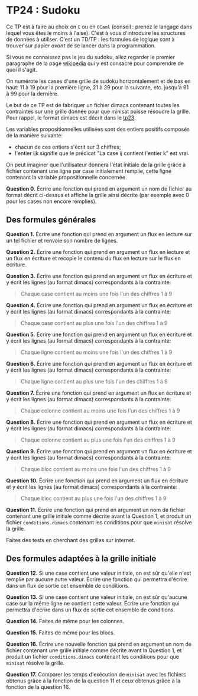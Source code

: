 TP24 : Sudoku
==

Ce TP est à faire au choix en `C` ou en `OCaml` (conseil : prenez le
langage dans lequel vous êtes le moins à l'aise). C'est à vous
d'introduire les structures de données à utiliser. C'est un TD/TP :
les formules de logique sont à trouver sur papier *avant* de se lancer
dans la programmation.


Si vous ne connaissez pas le jeu du sudoku, allez regarder le premier
paragraphe de la page
[wikipedia](https://fr.wikipedia.org/wiki/Sudoku) qui y est consacré
pour comprendre de quoi il s'agit.

On numérote les cases d'une grille de sudoku horizontalement et de bas
en haut: 11 à 19 pour la première ligne, 21 à 29 pour la suivante,
etc. jusqu'à 91 à 99 pour la dernière.

Le but de ce TP est de fabriquer un fichier dimacs contenant toutes
les contraintes sur une grille donnée pour que minisat puisse résoudre
la grille. Pour rappel, le format dimacs est décrit dans le [tp23](https://ineskkk.github.io/mp2i-pv/TP2023-2024/TP23_Logique/tp_logique_et_serialisation.html).

Les variables propositionnelles utilisées sont des entiers positifs
composés de la manière suivante:
* chacun de ces entiers s'écrit sur 3 chiffres;
* l'entier ijk signifie que le prédicat "La case ij contient
  l'entier k" est vrai.


On peut imaginer que l'utilisateur donnera l'état initiale de la
grille grâce à fichier contenant une ligne par case initialement
remplie, cette ligne contenant la variable propositionnelle
concernée. 

**Question 0.** Écrire une fonction qui prend en argument un nom de
fichier au format décrit ci-dessus et affiche la grille ainsi décrite
(par exemple avec 0 pour les cases non encore remplies).

## Des formules générales

**Question 1.** Écrire une fonction qui prend en argument un flux en
lecture sur un tel fichier et renvoie son nombre de lignes.

**Question 2.** Écrire une fonction qui prend en argument un flux en
lecture et un flux en écriture et recopie le contenu du flux en
lecture sur le flux en écriture.

**Question 3.** Écrire une fonction qui prend en argument un flux en
écriture et y écrit les lignes (au format dimacs) correspondants à la
contrainte:
> Chaque case contient au moins une fois l'un des chiffres 1 à 9

**Question 4.** Écrire une fonction qui prend en argument un flux en
écriture et y écrit les lignes (au format dimacs) correspondants à la
contrainte:
> Chaque case contient au plus une fois l'un des chiffres 1 à 9

**Question 5.** Écrire une fonction qui prend en argument un flux en
écriture et y écrit les lignes (au format dimacs) correspondants à la
contrainte:
> Chaque ligne contient au moins une fois l'un des chiffres 1 à 9

**Question 6.** Écrire une fonction qui prend en argument un flux en
écriture et y écrit les lignes (au format dimacs) correspondants à la
contrainte:
> Chaque ligne contient au plus une fois l'un des chiffres 1 à 9

**Question 7.** Écrire une fonction qui prend en argument un flux en
écriture et y écrit les lignes (au format dimacs) correspondants à la
contrainte:
> Chaque colonne contient au moins une fois l'un des chiffres 1 à 9

**Question 8.** Écrire une fonction qui prend en argument un flux en
écriture et y écrit les lignes (au format dimacs) correspondants à la
contrainte:
> Chaque colonne contient au plus une fois l'un des chiffres 1 à 9

**Question 9.** Écrire une fonction qui prend en argument un flux en
écriture et y écrit les lignes (au format dimacs) correspondants à la
contrainte:
> Chaque bloc contient au moins une fois l'un des chiffres 1 à 9

**Question 10.** Écrire une fonction qui prend en argument un flux en
écriture et y écrit les lignes (au format dimacs) correspondants à la
contrainte:
> Chaque bloc contient au plus une fois l'un des chiffres 1 à 9

**Question 11.** Écrire une fonction qui prend en argument un nom de
fichier contenant une grille initiale comme décrite avant la Question
1, et produit un fichier `conditions.dimacs` contenant les conditions
pour que `minisat` résolve la grille.

Faites des tests en cherchant des grilles sur internet.

## Des formules adaptées à la grille initiale

**Question 12.** Si une case contient une valeur initiale, on est sûr
qu'elle n'est remplie par aucune autre valeur. Écrire une fonction
qui permettra d'écrire dans un flux de sortie cet ensemble de conditions.

**Question 13.** Si une case contient une valeur initiale, on est sûr qu'aucune
case sur la même ligne ne contient cette valeur. Écrire une fonction
qui permettra d'écrire dans un flux de sortie cet ensemble de conditions.

**Question 14.** Faites de même pour les colonnes.

**Question 15.** Faites de même pour les blocs.

**Question 16.** Écrire une nouvelle fonction qui prend en argument un
nom de fichier contenant une grille initiale comme décrite avant la Question
1, et produit un fichier `conditions.dimacs` contenant les conditions
pour que `minisat` résolve la grille.

**Question 17.** Comparer les temps d'exécution de `minisat` avec les
fichiers obtenus grâce à la fonction de la question 11 et ceux obtenus
grâce à la fonction de la question 16.
